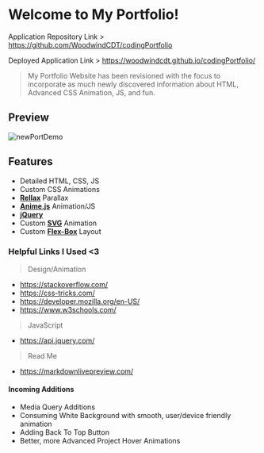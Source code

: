 # Welcome to My Portfolio!

Application Repository Link > https://github.com/WoodwindCDT/codingPortfolio

Deployed Application Link > https://woodwindcdt.github.io/codingPortfolio/


> My Portfolio Website has been revisioned with the focus to incorporate as much newly discovered information about HTML, Advanced CSS Animation, JS, and fun.

## Preview
![newPortDemo](https://user-images.githubusercontent.com/67067481/93732645-d7f4ce80-fb97-11ea-9e50-55fd5308bdeb.png)

## Features
- Detailed HTML, CSS, JS
- Custom CSS Animations
- [**Rellax**](https://github.com/dixonandmoe/rellax) Parallax
- [**Anime.js**](https://github.com/juliangarnier/anime/) Animation/JS
- [**jQuery**](https://jquery.com/)
- Custom [**SVG**](https://developer.mozilla.org/en-US/docs/Web/SVG) Animation
- Custom [**Flex-Box**](https://css-tricks.com/snippets/css/a-guide-to-flexbox/) Layout

### Helpful Links I Used <3
> Design/Animation
- https://stackoverflow.com/
- https://css-tricks.com/
- https://developer.mozilla.org/en-US/
- https://www.w3schools.com/

> JavaScript
- https://api.jquery.com/

> Read Me
- https://markdownlivepreview.com/

#### Incoming Additions
- Media Query Additions
- Consuming White Background with smooth, user/device friendly animation
- Adding Back To Top Button
- Better, more Advanced Project Hover Animations